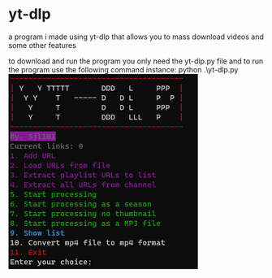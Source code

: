 # yt-dlp
a program i made using yt-dlp that allows you to mass download videos and some other features

to download and run the program you only need the yt-dlp.py file
and to run the program use the following command
instance:
    python .\yt-dlp.py
![alt text](https://github.com/Sjl101/yt-dlp/blob/main/pic1.png?raw=true)
